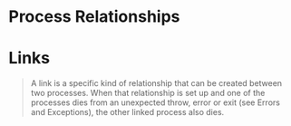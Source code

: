 # Process Relationships

# Links

> A link is a specific kind of relationship that can be created between two processes. When that relationship is set up and one of the processes dies from an unexpected throw, error or exit (see Errors and Exceptions), the other linked process also dies.
